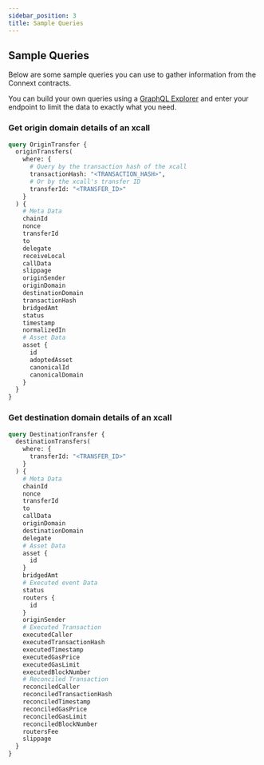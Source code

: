 ```yaml
---
sidebar_position: 3
title: Sample Queries
---
```


## Sample Queries

Below are some sample queries you can use to gather information from the Connext contracts.

You can build your own queries using a [GraphQL Explorer](https://graphiql-online.com/graphiql) and enter your endpoint to limit the data to exactly what you need.

### Get origin domain details of an xcall

```graphql
query OriginTransfer {
  originTransfers(
    where: {
      # Query by the transaction hash of the xcall
      transactionHash: "<TRANSACTION_HASH>",
      # Or by the xcall's transfer ID
      transferId: "<TRANSFER_ID>"
    }
  ) {
    # Meta Data
    chainId
    nonce
    transferId
    to
    delegate
    receiveLocal
    callData
    slippage
    originSender
    originDomain
    destinationDomain
    transactionHash
    bridgedAmt
    status
    timestamp
    normalizedIn
    # Asset Data
    asset {
      id
      adoptedAsset
      canonicalId
      canonicalDomain
    }
  }
}
```

### Get destination domain details of an xcall

```graphql
query DestinationTransfer {
  destinationTransfers(
    where: {
      transferId: "<TRANSFER_ID>"
    }
  ) {
    # Meta Data
    chainId
    nonce
    transferId
    to
    callData
    originDomain
    destinationDomain
    delegate
    # Asset Data
    asset {
      id
    }
    bridgedAmt
    # Executed event Data
    status
    routers {
      id
    }
    originSender
    # Executed Transaction
    executedCaller
    executedTransactionHash
    executedTimestamp
    executedGasPrice
    executedGasLimit
    executedBlockNumber
    # Reconciled Transaction
    reconciledCaller
    reconciledTransactionHash
    reconciledTimestamp
    reconciledGasPrice
    reconciledGasLimit
    reconciledBlockNumber
    routersFee
    slippage
  }
}
```

